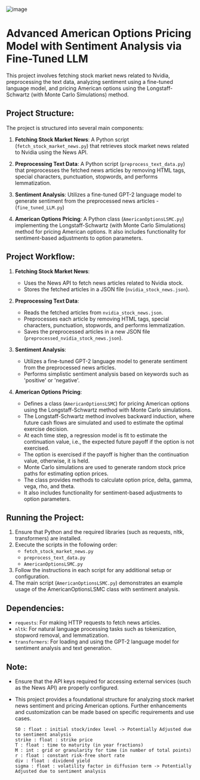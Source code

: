 ![image](https://github.com/AtharvaBeesen/OptionsPricingModelWithSentimentAnalysis/assets/86427671/47f80562-c760-48fe-923f-0502a2ddb3b6)

# Advanced American Options Pricing Model with Sentiment Analysis via Fine-Tuned LLM

This project involves fetching stock market news related to Nvidia, preprocessing the text data, analyzing sentiment using a fine-tuned language model, and pricing American options using the Longstaff-Schwartz (with Monte Carlo Simulations) method.

## Project Structure:

The project is structured into several main components:

1. **Fetching Stock Market News**: A Python script (`fetch_stock_market_news.py`) that retrieves stock market news related to Nvidia using the News API.

2. **Preprocessing Text Data**: A Python script (`preprocess_text_data.py`) that preprocesses the fetched news articles by removing HTML tags, special characters, punctuation, stopwords, and performs lemmatization.

3. **Sentiment Analysis**: Utilizes a fine-tuned GPT-2 language model to generate sentiment from the preprocessed news articles - (`fine_tuned_LLM.py`)

4. **American Options Pricing**: A Python class (`AmericanOptionsLSMC.py`) implementing the Longstaff-Schwartz (with Monte Carlo Simulations) method for pricing American options. It also includes functionality for sentiment-based adjustments to option parameters.

## Project Workflow:

1. **Fetching Stock Market News**:
   - Uses the News API to fetch news articles related to Nvidia stock.
   - Stores the fetched articles in a JSON file (`nvidia_stock_news.json`).

2. **Preprocessing Text Data**:
   - Reads the fetched articles from `nvidia_stock_news.json`.
   - Preprocesses each article by removing HTML tags, special characters, punctuation, stopwords, and performs lemmatization.
   - Saves the preprocessed articles in a new JSON file (`preprocessed_nvidia_stock_news.json`).

3. **Sentiment Analysis**:
   - Utilizes a fine-tuned GPT-2 language model to generate sentiment from the preprocessed news articles.
   - Performs simplistic sentiment analysis based on keywords such as 'positive' or 'negative'.

4. **American Options Pricing**:
   - Defines a class (`AmericanOptionsLSMC`) for pricing American options using the Longstaff-Schwartz method with Monte Carlo simulations.
   - The Longstaff-Schwartz method involves backward induction, where future cash flows are simulated and used to estimate the optimal exercise decision.
   - At each time step, a regression model is fit to estimate the continuation value, i.e., the expected future payoff if the option is not exercised.
   - The option is exercised if the payoff is higher than the continuation value, otherwise, it is held.
   - Monte Carlo simulations are used to generate random stock price paths for estimating option prices.
   - The class provides methods to calculate option price, delta, gamma, vega, rho, and theta.
   - It also includes functionality for sentiment-based adjustments to option parameters.

## Running the Project:

1. Ensure that Python and the required libraries (such as requests, nltk, transformers) are installed.
2. Execute the scripts in the following order:
   - `fetch_stock_market_news.py`
   - `preprocess_text_data.py`
   - `AmericanOptionsLSMC.py`
3. Follow the instructions in each script for any additional setup or configuration.
4. The main script (`AmericanOptionsLSMC.py`) demonstrates an example usage of the AmericanOptionsLSMC class with sentiment analysis.

## Dependencies:

- `requests`: For making HTTP requests to fetch news articles.
- `nltk`: For natural language processing tasks such as tokenization, stopword removal, and lemmatization.
- `transformers`: For loading and using the GPT-2 language model for sentiment analysis and text generation.

## Note:

- Ensure that the API keys required for accessing external services (such as the News API) are properly configured.
- This project provides a foundational structure for analyzing stock market news sentiment and pricing American options. Further enhancements and customization can be made based on specific requirements and use cases.



      S0 : float : initial stock/index level -> Potentially Adjusted due to sentiment analysis
      strike : float : strike price
      T : float : time to maturity (in year fractions)
      M : int : grid or granularity for time (in number of total points)
      r : float : constant risk-free short rate
      div : float : dividend yield
      sigma : float : volatility factor in diffusion term -> Potentially Adjusted due to sentiment analysis
